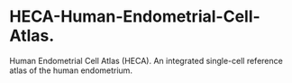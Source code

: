 # HECA-Human-Endometrial-Cell-Atlas.


Human Endometrial Cell Atlas (HECA). An integrated single-cell reference atlas of the human endometrium.
